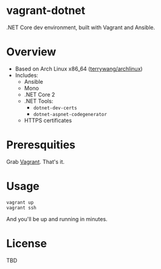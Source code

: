 # vagrant-dotnet
.NET Core dev environment, built with Vagrant and Ansible.

# Overview

- Based on Arch Linux x86_64 ([terrywang/archlinux](https://app.vagrantup.com/terrywang/boxes/archlinux))
- Includes:
  - Ansible
  - Mono
  - .NET Core 2
  - .NET Tools:
    - `dotnet-dev-certs`
    - `dotnet-aspnet-codegenerator`
  - HTTPS certificates
  
# Preresquities

Grab [Vagrant](https://www.vagrantup.com). That's it.

# Usage

```
vagrant up
vagrant ssh
```

And you'll be up and running in minutes.

# License

TBD

